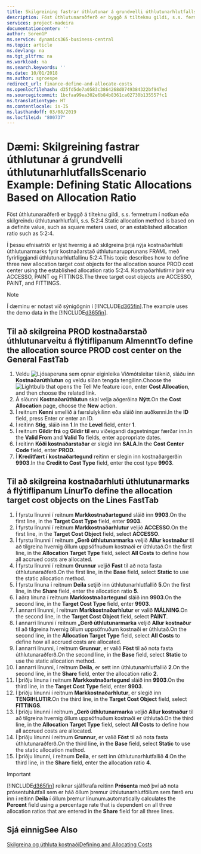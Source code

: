 ```yaml
---
title: Skilgreining fastrar úthlutunar á grundvelli úthlutunarhlutfalls | Microsoft Docs
description: Föst úthlutunaraðferð er byggð á tilteknu gildi, s.s. fermetrum í notkun eða skilgreindu úthlutunarhlutfalli, s.s. 5:2:4.
services: project-madeira
documentationcenter: ''
author: SorenGP
ms.service: dynamics365-business-central
ms.topic: article
ms.devlang: na
ms.tgt_pltfrm: na
ms.workload: na
ms.search.keywords: ''
ms.date: 10/01/2018
ms.author: sgroespe
redirect_url: finance-define-and-allocate-costs
ms.openlocfilehash: d35fd5de7a0583c3864268d0749384322bf947ed
ms.sourcegitcommit: 1bcfaa99ea302e6b84b8361ca02730b135557fc1
ms.translationtype: HT
ms.contentlocale: is-IS
ms.lasthandoff: 03/08/2019
ms.locfileid: "800737"
---
```

# <a name="scenario-example-defining-static-allocations-based-on-allocation-ratio"></a><span data-ttu-id="e91fc-103">Dæmi: Skilgreining fastrar úthlutunar á grundvelli úthlutunarhlutfalls</span><span class="sxs-lookup"><span data-stu-id="e91fc-103">Scenario Example: Defining Static Allocations Based on Allocation Ratio</span></span>
<span data-ttu-id="e91fc-104">Föst úthlutunaraðferð er byggð á tilteknu gildi, s.s. fermetrum í notkun eða skilgreindu úthlutunarhlutfalli, s.s. 5:2:4.</span><span class="sxs-lookup"><span data-stu-id="e91fc-104">Static allocation method is based on a definite value, such as square meters used, or an established allocation ratio such as 5:2:4.</span></span>  

<span data-ttu-id="e91fc-105">Í þessu efnisatriði er lýst hvernig á að skilgreina þrjá nýja kostnaðarhluti úthlutunarmarks fyrir kostnaðarstað úthlutunarupprunans FRAML með fyrirliggjandi úthlutunarhlutfallinu 5:2:4.</span><span class="sxs-lookup"><span data-stu-id="e91fc-105">This topic describes how to define three new allocation target cost objects for the allocation source PROD cost center using the established allocation ratio 5:2:4.</span></span> <span data-ttu-id="e91fc-106">Kostnaðarhlutirnir þrír eru ACCESSO, PAINT og FITTINGS.</span><span class="sxs-lookup"><span data-stu-id="e91fc-106">The three target cost objects are ACCESSO, PAINT, and FITTINGS.</span></span>  

> [!NOTE]  
>  <span data-ttu-id="e91fc-107">Í dæminu er notast við sýnigögnin í [!INCLUDE[d365fin](includes/d365fin_md.md)].</span><span class="sxs-lookup"><span data-stu-id="e91fc-107">The example uses the demo data in the [!INCLUDE[d365fin](includes/d365fin_md.md)].</span></span>  

## <a name="to-define-the-allocation-source-prod-cost-center-on-the-general-fasttab"></a><span data-ttu-id="e91fc-108">Til að skilgreina PROD kostnaðarstað úthlutunarveitu á flýtiflipanum Almennt</span><span class="sxs-lookup"><span data-stu-id="e91fc-108">To define the allocation source PROD cost center on the General FastTab</span></span>  

1.  <span data-ttu-id="e91fc-109">Veldu ![Ljósaperuna sem opnar eiginleika Viðmótsleitar](media/ui-search/search_small.png "Segðu mér hvað þú vilt gera") táknið, sláðu inn **Kostnaðarúthlutun** og veldu síðan tengda tengilinn.</span><span class="sxs-lookup"><span data-stu-id="e91fc-109">Choose the ![Lightbulb that opens the Tell Me feature](media/ui-search/search_small.png "Tell me what you want to do") icon, enter **Cost Allocation**, and then choose the related link.</span></span>  
2.  <span data-ttu-id="e91fc-110">Á síðunni **Kostnaðarúthlutun** skal velja aðgerðina **Nýtt**.</span><span class="sxs-lookup"><span data-stu-id="e91fc-110">On the **Cost Allocation** page, choose the **New** action.</span></span>  
3.  <span data-ttu-id="e91fc-111">Í reitnum **Kenni** smellið á færslulykilinn eða sláið inn auðkenni.</span><span class="sxs-lookup"><span data-stu-id="e91fc-111">In the **ID** field, press Enter or enter an ID.</span></span>  
4.  <span data-ttu-id="e91fc-112">Í reitinn **Stig**, sláið inn **1**.</span><span class="sxs-lookup"><span data-stu-id="e91fc-112">In the **Level** field, enter **1**.</span></span>  
5.  <span data-ttu-id="e91fc-113">Í reitnum **Gildir frá** og **Gildir til** eru viðeigandi dagsetningar færðar inn.</span><span class="sxs-lookup"><span data-stu-id="e91fc-113">In the **Valid From** and **Valid To** fields, enter appropriate dates.</span></span>  
6.  <span data-ttu-id="e91fc-114">Í reitinn **Kóði kostnaðarstaðar** er slegið inn **SALA**.</span><span class="sxs-lookup"><span data-stu-id="e91fc-114">In the **Cost Center Code** field, enter **PROD**.</span></span>  
7.  <span data-ttu-id="e91fc-115">Í **Kreditfært í kostnaðartegund** reitinn er slegin inn kostnaðargerðin **9903**.</span><span class="sxs-lookup"><span data-stu-id="e91fc-115">In the **Credit to Cost Type** field, enter the cost type **9903**.</span></span>  

## <a name="to-define-the-allocation-target-cost-objects-on-the-lines-fasttab"></a><span data-ttu-id="e91fc-116">Til að skilgreina kostnaðarhluti úthlutunarmarks á flýtiflipanum Línur</span><span class="sxs-lookup"><span data-stu-id="e91fc-116">To define the allocation target cost objects on the Lines FastTab</span></span>  

1.  <span data-ttu-id="e91fc-117">Í fyrstu línunni í reitnum **Markkostnaðartegund** sláið inn **9903**.</span><span class="sxs-lookup"><span data-stu-id="e91fc-117">On the first line, in the **Target Cost Type** field, enter **9903**.</span></span>  
2.  <span data-ttu-id="e91fc-118">Í fyrstu línunni í reitnum **Markkostnaðarhlutur** veljið **ACCESSO**.</span><span class="sxs-lookup"><span data-stu-id="e91fc-118">On the first line, in the **Target Cost Object** field, select **ACCESSO**.</span></span>  
3.  <span data-ttu-id="e91fc-119">Í fyrstu línunni í reitnum **„Gerð úthlutunarmarka** veljið **Allur kostnaður** til að tilgreina hvernig öllum uppsöfnuðum kostnaði er úthlutað.</span><span class="sxs-lookup"><span data-stu-id="e91fc-119">On the first line, in the **Allocation Target Type** field, select **All Costs** to define how all accrued costs are allocated.</span></span>  
4.  <span data-ttu-id="e91fc-120">Í fyrstu línunni í reitnum **Grunnur** veljið **Fast** til að nota fasta úthlutunaraðferð.</span><span class="sxs-lookup"><span data-stu-id="e91fc-120">On the first line, in the **Base** field, select **Static** to use the static allocation method.</span></span>  
5.  <span data-ttu-id="e91fc-121">Í fyrstu línuna í reitnum **Deila** setjið inn úthlutunarhlutfallið **5**.</span><span class="sxs-lookup"><span data-stu-id="e91fc-121">On the first line, in the **Share** field, enter the allocation ratio **5**.</span></span>  
6.  <span data-ttu-id="e91fc-122">Í aðra línuna í reitnum **Markkostnaðartegund** sláið inn **9903**.</span><span class="sxs-lookup"><span data-stu-id="e91fc-122">On the second line, in the **Target Cost Type** field, enter **9903**.</span></span>  
7.  <span data-ttu-id="e91fc-123">Í annarri línunni, í reitnum **Markkostnaðarhlutur** er valið **MÁLNING**.</span><span class="sxs-lookup"><span data-stu-id="e91fc-123">On the second line, in the **Target Cost Object** field, select **PAINT**.</span></span>  
8.  <span data-ttu-id="e91fc-124">Í annarri línunni í reitnum **„Gerð úthlutunarmarka** veljið **Allur kostnaður** til að tilgreina hvernig öllum uppsöfnuðum kostnaði er úthlutað.</span><span class="sxs-lookup"><span data-stu-id="e91fc-124">On the second line, in the **Allocation Target Type** field, select **All Costs** to define how all accrued costs are allocated.</span></span>  
9. <span data-ttu-id="e91fc-125">Í annarri línunni, í reitnum **Grunnur**, er valið **Föst** til að nota fasta úthlutunaraðferð.</span><span class="sxs-lookup"><span data-stu-id="e91fc-125">On the second line, in the **Base** field, select **Static** to use the static allocation method.</span></span>  
10. <span data-ttu-id="e91fc-126">Í annarri línunni, í reitnum **Deila**, er sett inn úthlutunarhlutfallið **2**.</span><span class="sxs-lookup"><span data-stu-id="e91fc-126">On the second line, in the **Share** field, enter the allocation ratio **2**.</span></span>  
11. <span data-ttu-id="e91fc-127">Í þriðju línuna í reitnum **Markkostnaðartegund** sláið inn **9903**.</span><span class="sxs-lookup"><span data-stu-id="e91fc-127">On the third line, in the **Target Cost Type** field, enter **9903**.</span></span>  
12. <span data-ttu-id="e91fc-128">Í þriðju línunni í reitnum **Markkostnaðarhlutur**, er slegið inn **TENGIHLUTIR**.</span><span class="sxs-lookup"><span data-stu-id="e91fc-128">On the third line, in the **Target Cost Object** field, select **FITTINGS**.</span></span>  
13. <span data-ttu-id="e91fc-129">Í þriðju línunni í reitnum **„Gerð úthlutunarmarka** veljið **Allur kostnaður** til að tilgreina hvernig öllum uppsöfnuðum kostnaði er úthlutað.</span><span class="sxs-lookup"><span data-stu-id="e91fc-129">On the third line, in the **Allocation Target Type** field, select **All Costs** to define how all accrued costs are allocated.</span></span>  
14. <span data-ttu-id="e91fc-130">Í þriðju línunni í reitnum **Grunnur**, er valið **Föst** til að nota fasta úthlutunaraðferð.</span><span class="sxs-lookup"><span data-stu-id="e91fc-130">On the third line, in the **Base** field, select **Static** to use the static allocation method.</span></span>  
15. <span data-ttu-id="e91fc-131">Í þriðju línunni, í reitnum **Deila**, er sett inn úthlutunarhlutfallið **4**.</span><span class="sxs-lookup"><span data-stu-id="e91fc-131">On the third line, in the **Share** field, enter the allocation ratio **4**.</span></span>  

> [!IMPORTANT]  
>  [!INCLUDE[d365fin](includes/d365fin_md.md)] <span data-ttu-id="e91fc-132">reiknar sjálfkrafa reitinn **Prósenta** með því að nota prósentuhlutfall sem er háð öllum þremur úthlutunarhlutföllum sem færð eru inn í reitinn **Deila** í öllum þremur línunum.</span><span class="sxs-lookup"><span data-stu-id="e91fc-132">automatically calculates the **Percent** field using a percentage rate that is dependent on all three allocation ratios that are entered in the **Share** field for all three lines.</span></span>  

## <a name="see-also"></a><span data-ttu-id="e91fc-133">Sjá einnig</span><span class="sxs-lookup"><span data-stu-id="e91fc-133">See Also</span></span>  
[<span data-ttu-id="e91fc-134">Skilgreina og úthluta kostnaði</span><span class="sxs-lookup"><span data-stu-id="e91fc-134">Defining and Allocating Costs</span></span>](finance-define-and-allocate-costs.md)   
